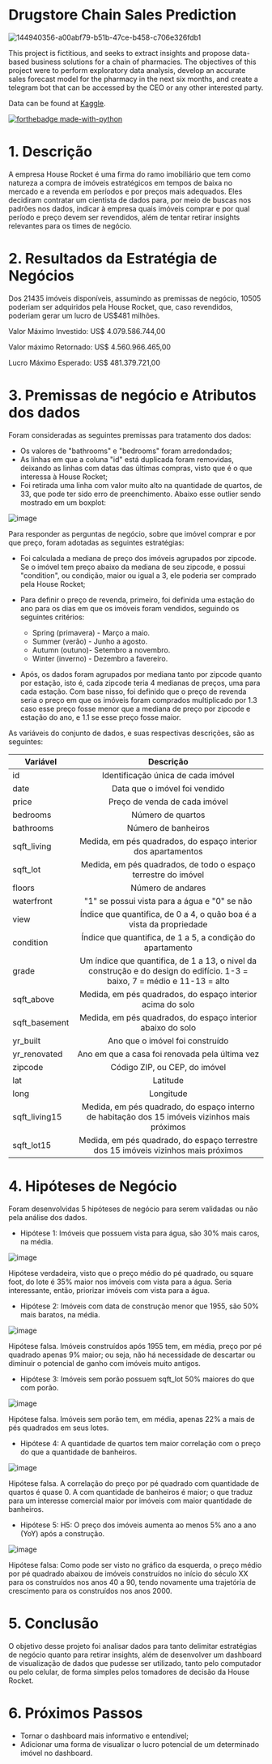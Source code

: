 # Drugstore Chain Sales Prediction

![144940356-a00abf79-b51b-47ce-b458-c706e326fdb1](https://github.com/joaorange/rossmann-sales-prediction-project/assets/86979717/310c6e66-fe9d-4d92-b846-dc58ce65f711)

This project is fictitious, and seeks to extract insights and propose data-based business solutions for a chain of pharmacies. The objectives of this project were to perform exploratory data analysis, develop an accurate sales forecast model for the pharmacy in the next six months, and create a telegram bot that can be accessed by the CEO or any other interested party.

Data can be found at <a href="https://www.kaggle.com/c/rossmann-store-sales">Kaggle</a>.

[![forthebadge made-with-python](http://ForTheBadge.com/images/badges/made-with-python.svg)](https://www.python.org/)

# 1. Descrição

A empresa House Rocket é uma firma do ramo imobiliário que tem como natureza a compra de imóveis estratégicos em tempos de baixa no mercado e a
revenda em períodos e por preços mais adequados. Eles decidiram contratar um cientista de dados para,
por meio de buscas nos padrões nos dados, indicar à empresa quais imóveis comprar e por qual período e preço devem ser revendidos, além de
tentar retirar insights relevantes para os times de negócio.

# 2. Resultados da Estratégia de Negócios

Dos 21435 imóveis disponíveis, assumindo as premissas de negócio, 10505 poderiam ser adquiridos pela House Rocket, que, caso revendidos, poderiam gerar um lucro de US$481 milhões.

Valor Máximo Investido: US$ 4.079.586.744,00

Valor máximo Retornado: US$ 4.560.966.465,00

Lucro Máximo Esperado: US$ 481.379.721,00

# 3. Premissas de negócio e Atributos dos dados

Foram consideradas as seguintes premissas para tratamento dos dados:

* Os valores de "bathrooms" e "bedrooms" foram arredondados;
* As linhas em que a coluna "id" está duplicada foram removidas, deixando as linhas com datas das últimas compras, visto que é o que interessa à House Rocket;
* Foi retirada uma linha com valor muito alto na quantidade de quartos, de 33, que pode ter sido erro de preenchimento. Abaixo esse outlier sendo mostrado em um boxplot:

 ![image](https://user-images.githubusercontent.com/86979717/212213579-6a2da23f-5ea2-4a9b-bc61-f1d616130cc5.png)
 


Para responder as perguntas de negócio, sobre que imóvel comprar e por que preço, foram adotadas as seguintes estratégias:

* Foi calculada a mediana de preço dos imóveis agrupados por zipcode. Se o imóvel tem preço abaixo da mediana de seu zipcode, e possui "condition", ou condição, maior ou igual a 3, ele poderia ser comprado pela House Rocket;
* Para definir o preço de revenda, primeiro, foi definida uma estação do ano para os dias em que os imóveis foram vendidos, seguindo os seguintes critérios: 
  * Spring (primavera) - Março a maio.
  * Summer (verão) - Junho a agosto.
  * Autumn (outuno)- Setembro a novembro.
  * Winter (inverno) - Dezembro a favereiro.

* Após, os dados foram agrupados por mediana tanto por zipcode quanto por estação, isto é, cada zipcode teria 4 medianas de preços, uma para cada estação. Com base nisso, foi definido que o preço de revenda seria o preço em que os imóveis foram comprados multiplicado por 1.3 caso esse preço fosse menor que a mediana de preço por zipcode e estação do ano, e 1.1 se esse preço fosse maior.


As variáveis do conjunto de dados, e suas respectivas descrições, são as seguintes:

| Variável | Descrição |
| ------------- | :-------------: |
| id  | Identificação única de cada imóvel  |
| date | Data que o imóvel foi vendido |
| price  | Preço de venda de cada imóvel |
| bedrooms  | Número de quartos |
| bathrooms  | Número de banheiros  |
| sqft_living  | Medida, em pés quadrados, do espaço interior dos apartamentos |
| sqft_lot  | Medida, em pés quadrados, de todo o espaço terrestre do imóvel |
| floors  | Número de andares  |
| waterfront  | "1" se possui vista para a água e "0" se não  |
| view  | Índice que quantifica, de 0 a 4, o quão boa é a vista da propriedade |
| condition  | Índice que quantifica, de 1 a 5, a condição do apartamento  |
| grade  | Um índice que quantifica, de 1 a 13, o nivel da construção e do design do edifício. 1-3 = baixo, 7 = médio e 11-13 = alto
| sqft_above  | Medida, em pés quadrados, do espaço interior acima do solo  |
| sqft_basement  | Medida, em pés quadrados, do espaço interior abaixo do solo |
| yr_built  | Ano que o imóvel foi construído  |
| yr_renovated  | Ano em que a casa foi renovada pela última vez  |
| zipcode  | Código ZIP, ou CEP, do imóvel  |
| lat  | Latitude |
| long  | Longitude  |
| sqft_living15  | Medida, em pés quadrado, do espaço interno de habitação dos 15 imóveis vizinhos mais próximos |
| sqft_lot15 | Medida, em pés quadrado, do espaço terrestre dos 15 imóveis vizinhos mais próximos |

# 4. Hipóteses de Negócio

Foram desenvolvidas 5 hipóteses de negócio para serem validadas ou não pela análise dos dados. 

* Hipótese 1: Imóveis que possuem vista para água, são 30% mais caros, na média.

![image](https://user-images.githubusercontent.com/86979717/212220553-82bec9d2-fd67-41dd-86e6-4f2b557dd42b.png)

Hipótese verdadeira, visto que o preço médio do pé quadrado, ou square foot, do lote é 35% maior nos imóveis com vista para a água. Seria interessante, então, priorizar imóveis com vista para a água.


* Hipótese 2: Imóveis com data de construção menor que 1955, são 50% mais baratos, na média.

![image](https://user-images.githubusercontent.com/86979717/212220863-25e6ea9b-47e1-4595-a27f-c72b701bb0a8.png)

Hipótese falsa. Imóveis construídos após 1955 tem, em média, preço por pé quadrado apenas 9% maior; ou seja, não há necessidade de descartar ou diminuir o potencial de ganho com imóveis muito antigos.


* Hipótese 3: Imóveis sem porão possuem sqft_lot 50% maiores do que com porão.

![image](https://user-images.githubusercontent.com/86979717/212221211-cdf6802b-4932-421a-a5aa-585f9a57fab3.png)

Hipótese falsa. Imóveis sem porão tem, em média, apenas 22% a mais de pés quadrados em seus lotes.


* Hipótese 4: A quantidade de quartos tem maior correlação com o preço do que a quantidade de banheiros.

![image](https://user-images.githubusercontent.com/86979717/212221500-48aaad8a-ad18-42a3-8f23-bfed74dc4742.png)

Hipótese falsa. A correlação do preço por pé quadrado com quantidade de quartos é quase 0. A com quantidade de banheiros é maior; o que traduz para um interesse comercial maior por imóveis com maior quantidade de banheiros.


* Hipótese 5: H5: O preço dos imóveis aumenta ao menos 5% ano a ano (YoY) após a construção.


![image](https://user-images.githubusercontent.com/86979717/212221866-9245dbd9-0343-408c-906e-1a25ce6cc09d.png)

Hipótese falsa: Como pode ser visto no gráfico da esquerda, o preço médio por pé quadrado abaixou de imóveis construídos no início do século XX para os construídos nos anos 40 a 90, tendo novamente uma trajetória de crescimento para os construídos nos anos 2000.

# 5. Conclusão

O objetivo desse projeto foi analisar dados para tanto delimitar estratégias de negócio quanto para retirar insights, além de desenvolver um dashboard de visualização de dados que pudesse ser utilizado, tanto pelo computador ou pelo celular, de forma simples pelos tomadores de decisão da House Rocket.

# 6. Próximos Passos

* Tornar o dashboard mais informativo e entendível;
* Adicionar uma forma de visualizar o lucro potencial de um determinado imóvel no dashboard.
